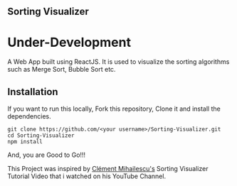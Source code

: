 
## Sorting Visualizer

# Under-Development
A Web App built using ReactJS. It is used to visualize the sorting algorithms such as Merge Sort, Bubble Sort etc.

## Installation

If you want to run this locally, Fork this repository, Clone it and install the dependencies.
```
git clone https://github.com/<your username>/Sorting-Visualizer.git
cd Sorting-Visualizer
npm install
```
And, you are Good to Go!!!

This Project was inspired by <a href="https://github.com/clementmihailescu/">Clément Mihailescu's</a> Sorting Visualizer Tutorial Video that i watched on his YouTube Channel.
